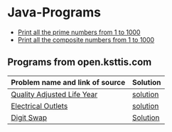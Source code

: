 # Java-Programs

- [Print all the prime numbers from 1 to 1000](https://github.com/subratsir/Java-Programs/blob/main/checkprime1000.java)
- [Print all the composite numbers from 1 to 1000](https://github.com/subratsir/Java-Programs/blob/main/checknotprime1000.java)

## Programs from open.ksttis.com

| Problem name and link of source | Solution |
|-------------------------------------------------------------|--------------------|
| [Quality Adjusted Life Year](https://open.kattis.com/problems/qaly) | [solution](https://github.com/subratsir/Java-Programs/blob/main/quality-adjusted-life-year.java) |
| [Electrical Outlets](https://open.kattis.com/problems/electricaloutlets) | [solution](https://github.com/subratsir/Java-Programs/blob/main/electricaloutlets.java) |
| [Digit Swap](https://open.kattis.com/problems/digitswap) | [Solution](https://github.com/subratsir/Java-Programs/blob/main/digitalswap.java) |
